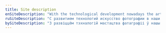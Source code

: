 ```yaml
---
title: Site description
enSiteDescription: "With the technological development nowadays the art of photography is available to almost anyone. In order to capture a moment in life, it is enough to have a smartphone or a cheap “SLR”. And any photographer of the last century would envy the quality of the resulting image. Every day people take millions of pictures, save them digitally, share them on social networks. And although professional photography today still requires knowledge and expensive equipment, it cannot be compared with photography of the late nineteenth century. At that time creating any photograph was a very complicated and expensive process: only one daguerreotype portrait could cost 25 tsar rubles and not everyone could afford to buy a foreign camera itself.\r\n\nFor a long time photography remained the domain of wealthy enthusiasts. And, nevertheless, the Belarusian land gave birth to a large number of talented photographers. This portal is dedicated to them. You can familiarize yourself with the works and a brief biography of both the founders of Belarusian photography and talented contemporaries. We will keep the history of Belarusian photography in the hope of its future."
ruSiteDescription: "С развитием технологий искусство фотографии в наши дни доступно практически каждому. Для того чтобы запечатлеть мгновение из жизни, достаточно лишь иметь смартфон, либо дешёвую «зеркалку», а качеству получившегося изображения позавидовал бы любой фотограф прошлого века.  Каждый день люди делают миллионы фотоснимков, сохраняют их в цифровом виде, обмениваются в социальных сетях. И хотя профессиональная фотография и в наши дни требует знаний и дорогого оборудования, она не идёт ни в какое сравнение с фотографией конца девятнадцатого века. В то время создание любой фотографии было очень сложным и дорогим процессом: лишь один дагерротипный портрет мог обойтись в 25 царских рублей, а уж купить сам заграничный фотоаппарат позволить себе мог далеко не каждый.\r\n\nДолгое время фотография оставалась уделом обеспеченных энтузиастов, и, тем не менее, белорусская земля  родила не малое количество талантливых фотографов. Именно им посвящён данный портал. Вы можете ознакомиться с работами и краткой биографией как родоначальников белорусской фотографии, так и с талантливыми современниками. Сохраним историю белорусской фотографии в надежде на её будущее."
bySiteDescription: "З развіццём тэхналогій мастацтва фатаграфіі ў нашы дні даступна практычна кожнаму. Для таго каб захаваць імгненне з жыцця, дастаткова толькі мець смартфон, альбо танную «зеркалку», а якасці атрыманага малюнка пазайздросціў бы любы фатограф мінулага стагоддзя. Кожны дзень людзі робяць мільёны фотаздымкаў, захоўваюць іх у лічбавым выглядзе, абменьваюцца ў сацыяльных сетках. І хоць прафесійная фатаграфія і ў нашы дні патрабуе ведаў і дарагога абсталявання, яна не ідзе ні ў якое параўнанне з фатаграфіяй канца дзевятнаццатага стагоддзя. У той час стварэнне любой фатаграфіі было вельмі складаным і дарагім працэсам: толькі адзін дагератыпны партрэт мог абысціся ў 25 царскіх рублёў, а ўжо купіць сам замежны фотаапарат дазволіць сабе мог далёка не кожны.\r\n\nДоўгі час фатаграфія заставалася доляй забяспечаных энтузіястаў, і, тым не менш, беларуская зямля нарадзіла не малую колькасць таленавітых фатографаў. Менавіта ім прысвечаны гэты партал. Вы можаце азнаёміцца з працамі і кароткай біяграфіяй як родапачынальнікаў беларускай фатаграфіі, так і з таленавітымі сучаснікамі. Захаваем гісторыю беларускай фатаграфіі ў надзеі на яе будучыню."
---
```


